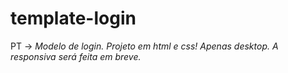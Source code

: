# template-login

PT -> _Modelo de login. Projeto em html e css! Apenas desktop. A responsiva será feita em breve._
